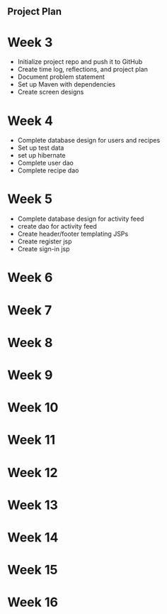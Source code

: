 ## Project Plan

# Week 3

- Initialize project repo and push it to GitHub
- Create time log, reflections, and project plan
- Document problem statement
- Set up Maven with dependencies
- Create screen designs

# Week 4
- Complete database design for users and recipes
- Set up test data
- set up hibernate
- Complete user dao
- Complete recipe dao


# Week 5
- Complete database design for activity feed
- create dao for activity feed
- Create header/footer templating JSPs
- Create register jsp
- Create sign-in jsp

# Week 6



# Week 7



# Week 8



# Week 9



# Week 10



# Week 11



# Week 12



# Week 13



# Week 14



# Week 15



# Week 16

